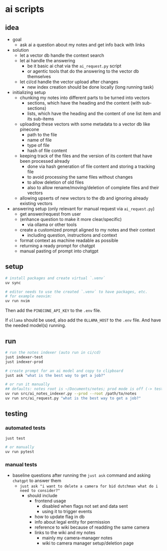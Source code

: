 # ai scripts

## idea

- goal
  - ask ai a question about my notes and get info back with links
- solution
  - let a vector db handle the context search
  - let ai handle the answering
    - be it basic ai chat via the `ai_request.py` script
    - or agentic tools that do the answering to the vector db themselves
  - let ci/cd handle the vector upload after changes
    - new index creation should be done locally (long running task)
- initializing setup
  - chunking my notes into different parts to be turned into vectors
    - sections, which have the heading and the content (with sub-sections)
    - lists, which have the heading and the content of one list item and its sub-items
  - uploading these vectors with some metadata to a vector db like pinecone
    - path to the file
    - name of file
    - type of file
    - hash of file content
  - keeping track of the files and the version of its content that have been processed already
    - done via hash generation of file content and storing a tracking file
    - to avoid processing the same files without changes
    - to allow deletion of old files
    - also to allow rename/moving/deletion of complete files and their vectors
  - allowing upserts of new vectors to the db and ignoring already existing vectors
- answering setup (only relevant for manual request via `ai_request.py`)
  - get answer/request from user
  - (enhance question to make it more clear/specific)
    - via ollama or other tools
  - create a customized prompt aligned to my notes and their context
    - including question, instructions and context
  - format context as machine readable as possible
  - returning a ready prompt for chatgpt
  - manual pasting of prompt into chatgpt

## setup

```bash
# install packages and create virtual `.venv`
uv sync

# editor needs to use the created `.venv` to have packages, etc.
# for example neovim:
uv run nvim
```

Then add the `PINECONE_API_KEY` to the `.env` file.

If `ollama` should be used, also add the `OLLAMA_HOST` to the `.env` file. And have the needed model(s) running.

## run

```bash
# run the notes indexer (auto run in ci/cd)
just indexer-test
just indexer-prod

# create prompt for an ai model and copy to clipboard
just ask "what is the best way to get a job?"

# or run it manually
## defaults: notes root is ~/Documents/notes; prod mode is off (-> testing mode)
uv run src/ai_notes_indexer.py --prod --root /path/to/notes
uv run src/ai_request.py "what is the best way to get a job?"
```

## testing

### automated tests

```bash
just test

# or manually
uv run pytest
```

### manual tests

- baseline questions after running the `just ask` command and asking `chatgpt` to answer them
  - `just ask "i want to delete a camera for bid dutchman what do i need to consider?"`
    - should include
      - frontend usage
        - disabled when flags not set and data sent
        - using it to trigger events
      - how to update flag in db
      - info about legal entity for permission
      - reference to wiki because of readding the same camera
      - links to the wiki and my notes
        - mainly my camera-manager notes
        - wiki to camera manager setup/deletion page
